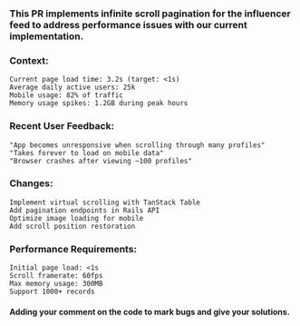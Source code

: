 ### This PR implements infinite scroll pagination for the influencer feed to address performance issues with our current implementation.

### Context:

```
Current page load time: 3.2s (target: <1s)
Average daily active users: 25k
Mobile usage: 82% of traffic
Memory usage spikes: 1.2GB during peak hours
```

### Recent User Feedback:

```
"App becomes unresponsive when scrolling through many profiles"
"Takes forever to load on mobile data"
"Browser crashes after viewing ~100 profiles"
```

### Changes:

```
Implement virtual scrolling with TanStack Table
Add pagination endpoints in Rails API
Optimize image loading for mobile
Add scroll position restoration
```

### Performance Requirements:

```
Initial page load: <1s
Scroll framerate: 60fps
Max memory usage: 300MB
Support 1000+ records
```

#### Adding your comment on the code to mark bugs and give your solutions.
